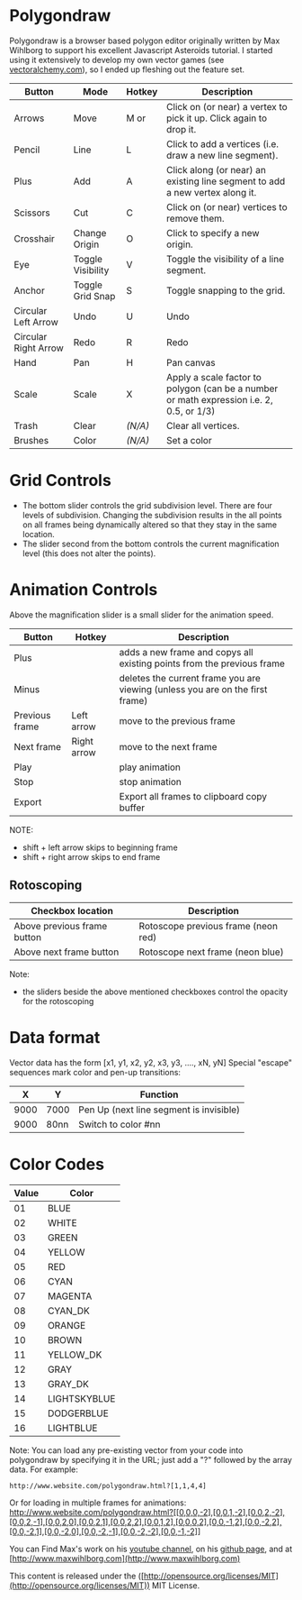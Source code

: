 
# Polygondraw

Polygondraw is a browser based polygon editor originally written by Max Wihlborg to support his excellent Javascript Asteroids tutorial. I started using it extensively to develop my own vector games (see [vectoralchemy.com](http://www.vectoralchemy.com)), so I ended up fleshing out the feature set.

Button               | Mode               | Hotkey        | Description
------               | ------------------ | ------------- | -------------------------------------
Arrows               |  Move              | M or <escape> | Click on (or near) a vertex to pick it up. Click again to drop it.
Pencil               |  Line              | L             | Click to add a vertices (i.e. draw a new line segment).
Plus                 |  Add               | A             | Click along (or near) an existing line segment to add a new vertex along it.
Scissors             |  Cut               | C             | Click on (or near) vertices to remove them.
Crosshair            |  Change Origin     | O             | Click to specify a new origin.
Eye                  |  Toggle Visibility | V             | Toggle the visibility of a line segment.
Anchor               |  Toggle Grid Snap  | S             | Toggle snapping to the grid.
Circular Left Arrow  |  Undo              | U             | Undo
Circular Right Arrow |  Redo              | R             | Redo
Hand                 |  Pan               | H             | Pan canvas
Scale                |  Scale             | X             | Apply a scale factor to polygon (can be a number or math expression i.e. 2, 0.5, or 1/3)
Trash                |  Clear             | _(N/A)_       | Clear all vertices.
Brushes              |  Color             | _(N/A)_       | Set a color

# Grid Controls
* The bottom slider controls the grid subdivision level. There are four levels of subdivision. Changing the subdivision results in the all points on all frames being dynamically altered so that they stay in the same location.
* The slider second from the bottom controls the current magnification level (this does not alter the points).

# Animation Controls
Above the magnification slider is a small slider for the animation speed.

Button         | Hotkey      | Description
-------------- | ----------  | -----------------------------------------------------------------------------
Plus           |             | adds a new frame and copys all existing points from the previous frame
Minus          |             | deletes the current frame you are viewing (unless you are on the first frame)
Previous frame | Left arrow  | move to the previous frame
Next frame     | Right arrow | move to the next frame
Play           |             | play animation
Stop           |             | stop animation
Export         |             | Export all frames to clipboard copy buffer

NOTE:
* shift + left arrow skips to beginning frame
* shift + right arrow skips to end frame

## Rotoscoping
Checkbox location           | Description
--------------------------- | ------------------------------------
Above previous frame button | Rotoscope previous frame (neon red)
Above next frame button     | Rotoscope next frame (neon blue)

Note:
* the sliders beside the above mentioned checkboxes control the opacity for the rotoscoping

# Data format
Vector data has the form [x1, y1, x2, y2, x3, y3, ...., xN, yN]
Special "escape" sequences mark color and pen-up transitions:

X | Y | Function
------ | -------- | -----
9000 | 7000 | Pen Up (next line segment is invisible)
9000 | 80nn | Switch to color #nn

# Color Codes
Value | Color
------ | --------
01 | BLUE
02 | WHITE
03 | GREEN
04 | YELLOW
05 | RED
06 | CYAN
07 | MAGENTA
08 | CYAN_DK
09 | ORANGE
10 | BROWN
11 | YELLOW_DK
12 | GRAY
13 | GRAY_DK
14 | LIGHTSKYBLUE
15 | DODGERBLUE
16 | LIGHTBLUE

Note: You can load any pre-existing vector from your code into polygondraw by specifying it in the URL; just add a "?" followed by the array data.  For example:
```
http://www.website.com/polygondraw.html?[1,1,4,4]
```

Or for loading in multiple frames for animations:
http://www.website.com/polygondraw.html?[[0,0,0,-2],[0,0,1,-2],[0,0,2,-2],[0,0,2,-1],[0,0,2,0],[0,0,2,1],[0,0,2,2],[0,0,1,2],[0,0,0,2],[0,0,-1,2],[0,0,-2,2],[0,0,-2,1],[0,0,-2,0],[0,0,-2,-1],[0,0,-2,-2],[0,0,-1,-2]]

You can Find Max's work on his [youtube channel](https://www.youtube.com/channel/UCZXyfVkPTnv-Z0xY9hA9Pyw), on his [github page](https://github.com/maxwihlborg), and at [http://www.maxwihlborg.com](http://www.maxwihlborg.com)

This content is released under the ([http://opensource.org/licenses/MIT](http://opensource.org/licenses/MIT)) MIT License.
